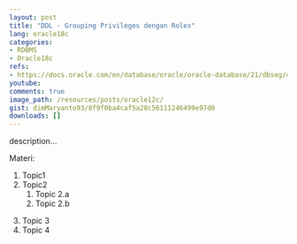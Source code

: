 ```yaml
---
layout: post
title: "DDL - Grouping Privileges dengan Roles"
lang: oracle18c
categories:
- RDBMS
- Oracle18c
refs: 
- https://docs.oracle.com/en/database/oracle/oracle-database/21/dbseg/configuring-privilege-and-role-authorization.html#GUID-BB7E4BCA-C1EE-4614-BF36-5D9BFC3BC16E
youtube: 
comments: true
image_path: /resources/posts/oracle12c/
gist: dimMaryanto93/8f9f0ba4caf5a28c56111246499e97d0
downloads: []
---
```



description...

Materi: 

1. Topic1
2. Topic2
    1. Topic 2.a
    2. Topic 2.b
<!--more-->
3. Topic 3
4. Topic 4